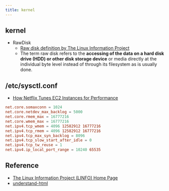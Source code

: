 ```yaml
---
title: kernel
---
```


## kernel


* RawDisk
    * [Raw disk definition by The Linux Information Project](http://www.linfo.org/raw_disk.html)
    * The term raw disk refers to the **accessing of the data on a hard disk drive (HDD) or other disk storage device** or media directly at the individual byte level instead of through its filesystem as is usually done.


## /etc/sysctl.conf
* [How Netflix Tunes EC2 Instances for Performance](https://www.slideshare.net/brendangregg/how-netflix-tunes-ec2-instances-for-performance)

```conf
net.core.somaxconn = 1024
net.core.netdev_max_backlog = 5000
net.core.rmem_max = 16777216
net.core.wmem_max = 16777216
net.ipv4.tcp_wmem = 4096 12582912 16777216
net.ipv4.tcp_rmem = 4096 12582912 16777216
net.ipv4.tcp_max_syn_backlog = 8096
net.ipv4.tcp_slow_start_after_idle = 0
net.ipv4.tcp_tw_reuse = 1
net.ipv4.ip_local_port_range = 10240 65535
```

## Reference
* [The Linux Information Project (LINFO) Home Page](http://www.linfo.org/index.html)
* [understand-html](https://www.kernel.org/doc/gorman/html/understand/index.html)
